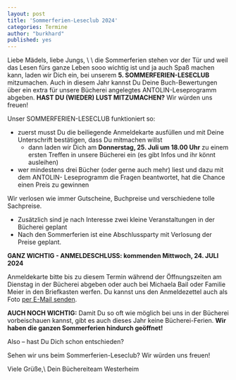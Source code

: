```yaml
---
layout: post
title: 'Sommerferien-Leseclub 2024'
categories: Termine
author: "burkhard"
published: yes
---
```

Liebe Mädels, liebe Jungs,
\\
\\
die Sommerferien stehen vor der Tür und weil das Lesen fürs ganze Leben sooo wichtig ist und ja auch Spaß machen kann, laden wir Dich ein, bei unserem 
**5. SOMMERFERIEN-LESECLUB** mitzumachen. Auch in diesem Jahr kannst Du Deine
Buch-Bewertungen über ein extra für unsere Bücherei angelegtes ANTOLIN-Leseprogramm abgeben. **HAST DU (WIEDER) LUST MITZUMACHEN?** 
Wir würden uns freuen!

Unser SOMMERFERIEN-LESECLUB funktioniert so:
- zuerst musst Du die beiliegende Anmeldekarte ausfüllen und mit Deine   Unterschrift bestätigen, dass Du mitmachen willst 
  - dann laden wir Dich am **Donnerstag, 25. Juli um 18.00 Uhr** zu einem ersten Treffen in unsere Bücherei ein (es gibt Infos und ihr könnt ausleihen)
-  wer mindestens drei Bücher (oder gerne auch mehr) liest und dazu mit dem ANTOLIN-  Leseprogramm die Fragen beantwortet, hat die Chance einen Preis zu gewinnen

Wir verlosen wie immer Gutscheine, Buchpreise und verschiedene tolle Sachpreise.
-  Zusätzlich sind je nach Interesse zwei kleine Veranstaltungen in der Bücherei geplant 
-  Nach den Sommerferien ist eine Abschlussparty mit Verlosung der Preise geplant.


**GANZ WICHTIG - ANMELDESCHLUSS: kommenden Mittwoch, 24. JULI 2024**

Anmeldekarte bitte bis zu diesem Termin während der Öffnungszeiten am Dienstag in der Bücherei abgeben oder auch bei Michaela Bail oder Familie Meier in den Briefkasten werfen.
Du kannst uns den Anmeldezettel auch als Foto [per E-Mail senden](/der-weg-zu-uns/#e-mail-adresse). 

**AUCH NOCH WICHTIG:**
Damit Du so oft wie möglich bei uns in der Bücherei vorbeischauen kannst,
gibt es auch dieses Jahr keine Bücherei-Ferien.
**Wir haben die ganzen Sommerferien hindurch geöffnet!**


Also – hast Du Dich schon entschieden?

Sehen wir uns beim Sommerferien-Leseclub? Wir würden uns freuen!

Viele Grüße,\\
Dein Büchereiteam Westerheim